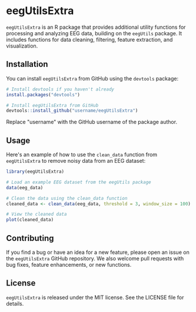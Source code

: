# eegUtilsExtra


`eegUtilsExtra` is an R package that provides additional utility functions for processing and analyzing EEG data, building on the `eegUtils` package. It includes functions for data cleaning, filtering, feature extraction, and visualization.

## Installation

You can install `eegUtilsExtra` from GitHub using the `devtools` package:

```r
# Install devtools if you haven't already
install.packages("devtools")

# Install eegUtilsExtra from GitHub
devtools::install_github("username/eegUtilsExtra")
```

Replace "username" with the GitHub username of the package author.

## Usage

Here's an example of how to use the `clean_data` function from `eegUtilsExtra` to remove noisy data from an EEG dataset:

```r
library(eegUtilsExtra)

# Load an example EEG dataset from the eegUtils package
data(eeg_data)

# Clean the data using the clean_data function
cleaned_data <- clean_data(eeg_data, threshold = 3, window_size = 100)

# View the cleaned data
plot(cleaned_data)
```

## Contributing

If you find a bug or have an idea for a new feature, please open an issue on the `eegUtilsExtra` GitHub repository. We also welcome pull requests with bug fixes, feature enhancements, or new functions.

## License

`eegUtilsExtra` is released under the MIT license. See the LICENSE file for details.
